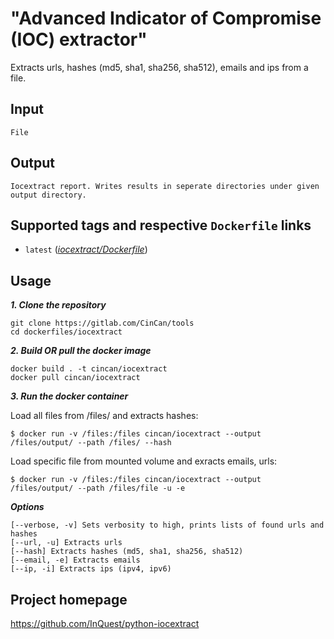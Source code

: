 # "Advanced Indicator of Compromise (IOC) extractor"

Extracts urls, hashes (md5, sha1, sha256, sha512), emails and ips from a file.

## Input

```
File
```

## Output

```
Iocextract report. Writes results in seperate directories under given output directory.
```


## Supported tags and respective `Dockerfile` links

* `latest` 
([*iocextract/Dockerfile*](https://gitlab.com/CinCan/tools/blob/master/iocextract/Dockerfile))


## Usage

***1. Clone the repository***

```
git clone https://gitlab.com/CinCan/tools
cd dockerfiles/iocextract
```

***2. Build OR pull the docker image*** 

```
docker build . -t cincan/iocextract
docker pull cincan/iocextract
```

***3. Run the docker container***

Load all files from /files/ and extracts hashes:  

`$ docker run -v /files:/files cincan/iocextract --output /files/output/ --path /files/ --hash`  

Load specific file from mounted volume and exracts emails, urls:  

`$ docker run -v /files:/files cincan/iocextract --output /files/output/ --path /files/file -u -e`


***Options***  

```  
[--verbose, -v] Sets verbosity to high, prints lists of found urls and hashes
[--url, -u] Extracts urls
[--hash] Extracts hashes (md5, sha1, sha256, sha512)
[--email, -e] Extracts emails
[--ip, -i] Extracts ips (ipv4, ipv6)
```

## Project homepage

https://github.com/InQuest/python-iocextract

